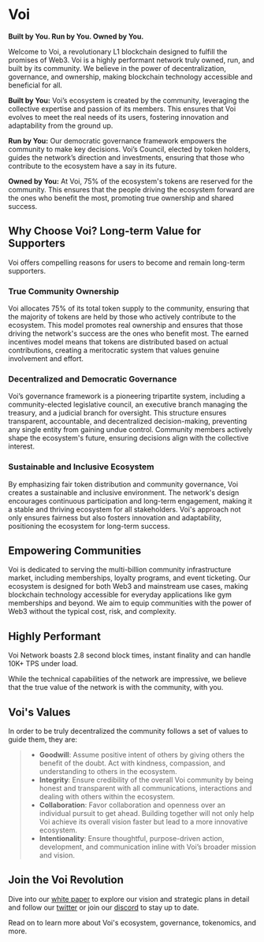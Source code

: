 # Voi
**Built by You. Run by You. Owned by You.**

Welcome to Voi, a revolutionary L1 blockchain designed to fulfill the promises of Web3. Voi is a highly performant network truly owned, run, and built by its community. We believe in the power of decentralization, governance, and ownership, making blockchain technology accessible and beneficial for all.

**Built by You:** Voi’s ecosystem is created by the community, leveraging the collective expertise and passion of its members. This ensures that Voi evolves to meet the real needs of its users, fostering innovation and adaptability from the ground up.

**Run by You:** Our democratic governance framework empowers the community to make key decisions. Voi’s Council, elected by token holders, guides the network’s direction and investments, ensuring that those who contribute to the ecosystem have a say in its future.

**Owned by You:** At Voi, 75% of the ecosystem's tokens are reserved for the community. This ensures that the people driving the ecosystem forward are the ones who benefit the most, promoting true ownership and shared success.

## Why Choose Voi? Long-term Value for Supporters
Voi offers compelling reasons for users to become and remain long-term supporters.

### True Community Ownership
Voi allocates 75% of its total token supply to the community, ensuring that the majority of tokens are held by those who actively contribute to the ecosystem. This model promotes real ownership and ensures that those driving the network's success are the ones who benefit most. The earned incentives model means that tokens are distributed based on actual contributions, creating a meritocratic system that values genuine involvement and effort.

### Decentralized and Democratic Governance
Voi’s governance framework is a pioneering tripartite system, including a community-elected legislative council, an executive branch managing the treasury, and a judicial branch for oversight. This structure ensures transparent, accountable, and decentralized decision-making, preventing any single entity from gaining undue control. Community members actively shape the ecosystem's future, ensuring decisions align with the collective interest.

### Sustainable and Inclusive Ecosystem
By emphasizing fair token distribution and community governance, Voi creates a sustainable and inclusive environment. The network's design encourages continuous participation and long-term engagement, making it a stable and thriving ecosystem for all stakeholders. Voi's approach not only ensures fairness but also fosters innovation and adaptability, positioning the ecosystem for long-term success.

## Empowering Communities
Voi is dedicated to serving the multi-billion community infrastructure market, including memberships, loyalty programs, and event ticketing. Our ecosystem is designed for both Web3 and mainstream use cases, making blockchain technology accessible for everyday applications like gym memberships and beyond. We aim to equip communities with the power of Web3 without the typical cost, risk, and complexity.

## Highly Performant
Voi Network boasts 2.8 second block times, instant finality and can handle 10K+ TPS under load. 

While the technical capabilities of the network are impressive, we believe that the true value of the network is with the community, with you.

## Voi's Values
In order to be truly decentralized the community follows a set of values to guide them, they are:

> - **Goodwill**: Assume positive intent of others by giving others the benefit of the doubt. Act with kindness, compassion, and understanding to others in the ecosystem.
> - **Integrity**: Ensure credibility of the overall Voi community by being honest and transparent with all communications, interactions and dealing with others within the ecosystem.
> - **Collaboration**: Favor collaboration and openness over an individual pursuit to get ahead. Building together will not only help Voi achieve its overall vision faster but lead to a more innovative ecosystem.
> - **Intentionality**: Ensure thoughtful, purpose-driven action, development, and communication inline with Voi’s broader mission and vision.

## Join the Voi Revolution
Dive into our [white paper](https://docs.google.com/document/d/1UdVmLYs-BVxCBE-zC7LUIpmsbKZHGrCYu58gdIrZ-Ls/edit?usp=sharing) to explore our vision and strategic plans in detail and follow our [twitter](https://x.com/Voi_Net) or join our [discord](https://discord.gg/voi-network) to stay up to date.

Read on to learn more about Voi's ecosystem, governance, tokenomics, and more.
